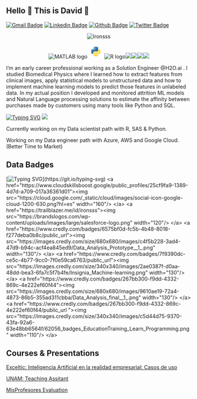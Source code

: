 
## Hello :pill: This is David :pill:
[![Gmail Badge](https://img.shields.io/badge/david-alexis2010@hotmail.com-c14438?style=flat&logo=Gmail&logoColor=white&link=mailto:david-alexis2010@hotmail.com)](mailto:davidalexis@comunidad.unam.mx) 
[![Linkedin Badge](https://img.shields.io/badge/-davidalexisge-0072b1?style=flat&logo=Linkedin&logoColor=white&link=https://www.linkedin.com/in/davidalexisge/)](https://www.linkedin.com/in/davidalexisge/) 
[![Github Badge](https://img.shields.io/badge/-Ironsss-grey?style=flat&logo=github&logoColor=white&link=https://github.com/Ironsss/)](https://www.github.com/Ironsss/) [![Twitter Badge](https://img.shields.io/badge/-@davidalexiss-00acee?style=flat&logo=twitter&logoColor=white&link=https://twitter.com/@davidalexiss/)](https://www.twitter.com/@davidalexiss/)
<p align=center> <img src=https://komarev.com/ghpvc/?username=Ironsss alt=Ironsss />  
  
<p align=center> <img src="https://upload.wikimedia.org/wikipedia/commons/2/21/Matlab_Logo.png" alt= "MATLAB logo" width="38">
<img src="https://raw.githubusercontent.com/github/explore/80688e429a7d4ef2fca1e82350fe8e3517d3494d/topics/python/python.png" alt="python logo" width="38">
<img src="https://www.r-project.org/Rlogo.png" alt= "R logo" width="38"><img height="35" src="https://cdn.icon-icons.com/icons2/273/PNG/256/icon_sql_256_30046.png"><img height="35" src="https://cdn.icon-icons.com/icons2/2107/PNG/512/file_type_git_icon_130581.png"><img height="35" src="https://cdn.icon-icons.com/icons2/2667/PNG/512/folder_latex_tex_icon_161289.png"><img height="35" src="https://cdn.icon-icons.com/icons2/70/PNG/512/ubuntu_14143.png"></p> 

 
 </p> I’m an early career professional working as a Solution Engineer @H2O.ai . I studied Biomedical Physics where I learned how to extract features from clinical images, apply statistical models to unstructured data and how to implement machine learning models to predict those features in unlabeled data. In my actual position I developed and monitored attrition ML models and Natural Language processing solutions to estimate the affinity between purchases made by customers using many tools like Python and SQL. </p>


 [![Typing SVG](https://readme-typing-svg.herokuapp.com?width=700&lines=Hello+there,+I+am+David;+Welcome+to+My+Profile!;Machine+learning+learner)](https://git.io/typing-svg) <a href="https://www.researchgate.net/profile/David-Alexis-Garcia-Espinosa-2"><img src="https://upload.wikimedia.org/wikipedia/commons/5/5e/ResearchGate_icon_SVG.svg" width="90"/> </a> 
 

</p> Currently working on my Data scientist path with R, SAS & Python.</p>

</p> Working on my Data engineer path with Azure, AWS and Google Cloud. (Better Time to Market)</p>



## Data Badges

<p align="center">
  
[![Typing SVG](https://readme-typing-svg.herokuapp.com?width=700&lines=To+see+more+click;Click+on+badges+:)](https://git.io/typing-svg)
  <a href="https://www.cloudskillsboost.google/public_profiles/25cf9fa9-1389-4d7d-a709-017a36361d01"><img src="https://cloud.google.com/_static/cloud/images/social-icon-google-cloud-1200-630.png?hl=es" width="160"/> </a>
       <a href="https://trailblazer.me/id/ironsss"><img src="https://brandslogos.com/wp-content/uploads/images/large/salesforce-logo.png" width="120"/> </a>
  <a href="https://www.credly.com/badges/6575bf0d-fc5b-4b48-8018-f277deba0b8c/public_url"><img src="https://images.credly.com/size/680x680/images/c4f5b228-3ad4-47d9-b94c-acf4ea845ed9/Data_Analysis_Prototype__1_.png" width="130"/> </a>
   <a href="https://www.credly.com/badges/7f9390dc-ce5c-4b77-9cc0-7f0e59ca6763/public_url"><img src="https://images.credly.com/size/340x340/images/2ae0387f-d0aa-48dd-bea3-6fa7c5f7b4fe/Insignia_Machine-learning.png" width="130"/> </a>
     <a href="https://www.credly.com/badges/267bb300-f9dd-4332-869c-4e222ef60f44"><img src="https://images.credly.com/size/680x680/images/9610ae19-72a4-4873-86b5-355ad311cbba/Data_Analysis_final__1_.png" width="130"/> </a>
  <a href="https://www.credly.com/badges/267bb300-f9dd-4332-869c-4e222ef60f44/public_url
"><img src="https://images.credly.com/size/340x340/images/c5d44d75-9370-43fa-92a6-63e48bb6564f/62056_badges_EducationTraining_Learn_Programming.png" width="110"/> </a>
</p>



## Courses & Presentations

[Exceltic: Inteligencia Artificial en la realidad empresarial: Casos de uso](https://webinar.exceltic.com/ia-empresarial-casouso)

[UNAM: Teaching Assitant](https://web.fciencias.unam.mx/directorio/93391)

[MisProfesores Evaluation](https://www.misprofesores.com/profesores/David-Alexis-Garcia-Espinosa_138010)







<!--
**Ironsss/Ironsss** is a ✨ _special_ ✨ repository because its `README.md` (this file) appears on your GitHub profile.

## Hey 👋, 
[![Linkedin Badge](https://img.shields.io/badge/-davidalexisg-0072b1?style=flat&logo=Linkedin&logoColor=white&link=https://www.linkedin.com/in/davidalexisg/)](https://www.linkedin.com/in/davidalexisg/) 
Here are some ideas to get you started:

<p align="right"> 
    <a href="https://www.credly.com/badges/7f9390dc-ce5c-4b77-9cc0-7f0e59ca6763/public_url"><img src="https://images.credly.com/size/340x340/images/2ae0387f-d0aa-48dd-bea3-6fa7c5f7b4fe/Insignia_Machine-learning.png"/> </a>

- 🔭 I’m currently working on ...
- 🌱 I’m currently learning ...
- 👯 I’m looking to collaborate on ...
- 🤔 I’m looking for help with ...
- 💬 Ask me about ...
- 📫 How to reach me: ...
- 😄 Pronouns: ...
- ⚡ Fun fact: ...
-->
